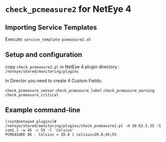 
# `check_pcmeasure2` for NetEye 4

## Importing Service Templates

Execute: `service_template-pcmeasure2.sh` 


## Setup and configuration 

copy `check_pcmeasure2.pl` in NetEye 4 plugin directory : `/neteye/shared/monitoring/plugins`

In Director you need to create 4 Custom Fields:

`check_pcmeasure_sensor`
`check_pcmeasure_label`
`check_pcmeasure_warning`
`check_pcmeasure_critical`

## Example command-line

```
[root@neteye4 plugins]# /neteye/shared/monitoring/plugins/check_pcmeasure2.pl -H 10.62.5.35 -S com1.1 -w 45 -c 55 -l 'Celsius'
PCMEASURE OK - Celsius = 20.8 | celsius=20.8;45;55
```

